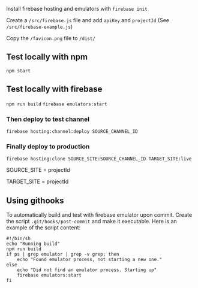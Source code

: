 Install firebase hosting and emulators with `firebase init`

Create a `/src/firebase.js` file and add `apiKey` and `projectId` (See `/src/firebase-example.js`)

Copy the `/favicon.png` file to `/dist/`

## Test locally with npm
`npm start`

## Test locally with firebase
`npm run build`
`firebase emulators:start`

### Then deploy to test channel
`firebase hosting:channel:deploy SOURCE_CHANNEL_ID`

### Finally deploy to production
`firebase hosting:clone SOURCE_SITE:SOURCE_CHANNEL_ID TARGET_SITE:live`

SOURCE_SITE = projectId

TARGET_SITE = projectId

## Using githooks
To automatically build and test with firebase emulator upon commit. Create the script `.git/hooks/post-commit` and make it executable. Here is an example of the script content:
```
#!/bin/sh
echo "Running build"
npm run build
if ps | grep emulator | grep -v grep; then
    echo "Found emulator process, not starting a new one."
else
    echo "Did not find an emulator process. Starting up"
    firebase emulators:start
fi
```
